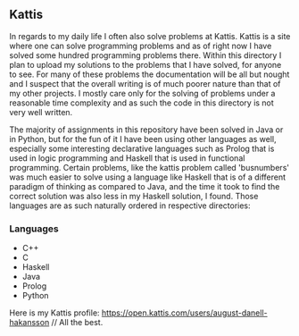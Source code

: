 ## Kattis
In regards to my daily life I often also solve problems at Kattis. Kattis is a site where one can solve programming problems and as of right now I have solved some hundred programming problems there. Within this directory I plan to upload my solutions to the problems that I have solved, for anyone to see. For many of these problems the documentation will be all but nought and I suspect that the overall writing is of much poorer nature than that of my other projects. I mostly care only for the solving of problems under a reasonable time complexity and as such the code in this directory is not very well written.

The majority of assignments in this repository have been solved in Java or in Python, but for the fun of it I have been using other languages as well, especially some interesting declarative languages such as Prolog that is used in logic programming and Haskell that is used in functional programming. Certain problems, like the kattis problem called 'busnumbers' was much easier to solve using a language like Haskell that is of a different paradigm of thinking as compared to Java, and the time it took to find the correct solution was also less in my Haskell solution, I found. Those languages are as such naturally ordered in respective directories:

### Languages
- C++
- C
- Haskell
- Java
- Prolog
- Python

Here is my Kattis profile: https://open.kattis.com/users/august-danell-hakansson
// All the best.
